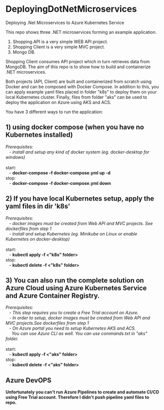 # DeployingDotNetMicroservices
Deploying .Net Microservices to Azure Kubernetes Service

This repo shows three .NET microservices forming an example application.
1) Shopping.API is a very simple WEB API project.
2) Shopping Client is a very simple MVC project.
3) Mongo DB.

Shopping Client consumes API project which in turn retrieves data from MongoDB.
The aim of this repo is to show how to build and containerize .NET microservices.

Both projects (API, Client) are built and containerized from scratch using Docker and can be composed with Docker Compose.
In addition to this, you can apply example yaml files placed in folder "k8s" to deploy them on your local Kubernetes cluster.
Finally, files from folder "aks" can be used to deploy the application on Azure using AKS and ACS.

You have 3 different ways to run the application: 

## 1) using docker compose (when you have no Kubernetes installed)
   *Prerequisites:\
      &nbsp;&nbsp;&nbsp;- install and setup any kind of docker system (eg. docker-desktop for windows)*\
   \
   start:\
      &nbsp;&nbsp;&nbsp;- **docker-compose -f docker-compose.yml up -d**\
   stop:\
      &nbsp;&nbsp;&nbsp;- **docker-compose -f docker-compose.yml down**
## 2) If you have local Kubernetes setup, apply the yaml files in dir 'k8s'
   *Prerequisites:\
      &nbsp;&nbsp;&nbsp;- docker images must be created from Web API and MVC projects. See dockerfiles from step 1\
      &nbsp;&nbsp;&nbsp;- install and setup Kubernetes (eg. Minikube on Linux or enable Kubernetes on docker-desktop)*\
   \
   start:\
      &nbsp;&nbsp;&nbsp;- **kubectl apply -f <"k8s" folder>**\
   stop:\
      &nbsp;&nbsp;&nbsp;- **kubectl delete -f <"k8s" folder>** 
 
## 3) You can also run the complete solution on Azure Cloud using Azure Kubernetes Service and Azure Container Registry.
   *Prerequisites:\
      &nbsp;&nbsp;&nbsp;- This step requires you to create a Free Trial account on Azure.\
      &nbsp;&nbsp;&nbsp;- In order to setup, docker images must be created from Web API and MVC projects.See dockerfiles from step 1\
      &nbsp;&nbsp;&nbsp;- On Azure portal you need to setup Kubernetes AKS and ACS.\
      &nbsp;&nbsp;&nbsp;&nbsp;&nbsp;You can use Azure CLI as well. You can use commands.txt in "aks" folder.*\
    \
    start:\
      &nbsp;&nbsp;&nbsp;- **kubectl apply -f <"aks" folder>**\
    stop:\
      &nbsp;&nbsp;&nbsp;- **kubectl delete -f <"aks" folder>**
      
## Azure DevOPS
**Unfortunately you can't run Azure Pipelines to create and automate CI/CD using Free Trial account. Therefore I didn't push pipeline yaml files to repo.**



